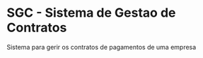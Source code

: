 # SGC - Sistema de Gestao de Contratos
Sistema para gerir os contratos de pagamentos de uma empresa
